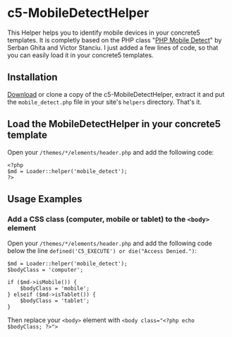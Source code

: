 # c5-MobileDetectHelper

This Helper helps you to identify mobile devices in your concrete5 templates. It is completly based on the PHP class "[PHP Mobile Detect](http://mobiledetect.net/)" by Serban Ghita and Victor Stanciu. I just added a few lines of code, so that you can easily load it in your concrete5 templates.

## Installation

[Download](https://github.com/axelwehner/c5-MobileDetectHelper/zipball/master) or clone a copy of the c5-MobileDetectHelper, extract it and put the `mobile_detect.php` file in your site's `helpers` directory. That's it.

## Load the MobileDetectHelper in your concrete5 template

Open your `/themes/*/elements/header.php` and add the following code:


    <?php
    $md = Loader::helper('mobile_detect');
    ?>


## Usage Examples

### Add a CSS class (computer, mobile or tablet) to the `<body>` element 

Open your `/themes/*/elements/header.php` and add the following code below the line `defined('C5_EXECUTE') or die("Access Denied.")`:

    $md = Loader::helper('mobile_detect');
    $bodyClass = 'computer';
    
    if ($md->isMobile()) {
        $bodyClass = 'mobile';
    } elseif ($md->isTablet()) {
        $bodyClass = 'tablet';
    }

Then replace your `<body>` element with `<body class="<?php echo $bodyClass; ?>">`



